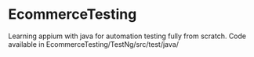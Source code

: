 # EcommerceTesting


Learning appium with java for automation testing fully from scratch.
Code available in EcommerceTesting/TestNg/src/test/java/
